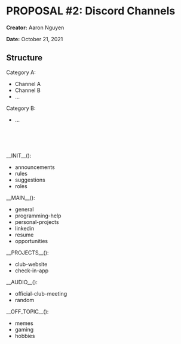 # PROPOSAL #2: Discord Channels

**Creator:** Aaron Nguyen

**Date:** October 21, 2021

## Structure

Category A:

- Channel A
- Channel B
- ...

Category B:

- ...

<br>
<br>
<br>

\_\_INIT\_\_():

- announcements
- rules
- suggestions
- roles

\_\_MAIN\_\_():

- general
- programming-help
- personal-projects
- linkedin
- resume
- opportunities

\_\_PROJECTS\_\_():

- club-website
- check-in-app

\_\_AUDIO\_\_():

- official-club-meeting
- random

\_\_OFF_TOPIC\_\_():

- memes
- gaming
- hobbies
